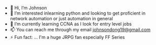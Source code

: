 - 👋 Hi, I’m Johnson
- 👀 I’m interested inlearning python and looking to get proficient in network automation or just automation in general
- 🌱 I’m currently learning CCNA as I look for entry level jobs
- 📫 You can reach me through my email johnsondong19@gmail.com
- ⚡ Fun fact: ... I'm a huge JRPG fan especially FF Series

<!---
johnsondong19/johnsondong19 is a ✨ special ✨ repository because its `README.md` (this file) appears on your GitHub profile.
You can click the Preview link to take a look at your changes.
--->
